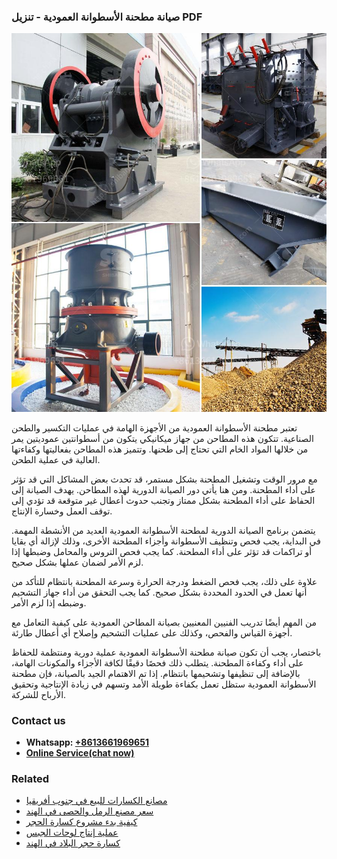 <h3>صيانة مطحنة الأسطوانة العمودية - تنزيل PDF</h3><img src='1701852431.jpg' alt=''><p>تعتبر مطحنة الأسطوانة العمودية من الأجهزة الهامة في عمليات التكسير والطحن الصناعية. تتكون هذه المطاحن من جهاز ميكانيكي يتكون من أسطوانتين عموديتين يمر من خلالها المواد الخام التي تحتاج إلى طحنها. وتتميز هذه المطاحن بفعاليتها وكفاءتها العالية في عملية الطحن.</p><p>مع مرور الوقت وتشغيل المطحنة بشكل مستمر، قد تحدث بعض المشاكل التي قد تؤثر على أداء المطحنة. ومن هنا يأتي دور الصيانة الدورية لهذه المطاحن. يهدف الصيانة إلى الحفاظ على أداء المطحنة بشكل ممتاز وتجنب حدوث أعطال غير متوقعة قد تؤدي إلى توقف العمل وخسارة الإنتاج.</p><p>يتضمن برنامج الصيانة الدورية لمطحنة الأسطوانة العمودية العديد من الأنشطة المهمة. في البداية، يجب فحص وتنظيف الأسطوانة وأجزاء المطحنة الأخرى، وذلك لإزالة أي بقايا أو تراكمات قد تؤثر على أداء المطحنة. كما يجب فحص التروس والمحامل وضبطها إذا لزم الأمر لضمان عملها بشكل صحيح.</p><p>علاوة على ذلك، يجب فحص الضغط ودرجة الحرارة وسرعة المطحنة بانتظام للتأكد من أنها تعمل في الحدود المحددة بشكل صحيح. كما يجب التحقق من أداء جهاز التشحيم وضبطه إذا لزم الأمر.</p><p>من المهم أيضًا تدريب الفنيين المعنيين بصيانة المطاحن العمودية على كيفية التعامل مع أجهزة القياس والفحص، وكذلك على عمليات التشحيم وإصلاح أي أعطال طارئة.</p><p>باختصار، يجب أن تكون صيانة مطحنة الأسطوانة العمودية عملية دورية ومنتظمة للحفاظ على أداء وكفاءة المطحنة. يتطلب ذلك فحصًا دقيقًا لكافة الأجزاء والمكونات الهامة، بالإضافة إلى تنظيفها وتشحيمها بانتظام. إذا تم الاهتمام الجيد بالصيانة، فإن مطحنة الأسطوانة العمودية ستظل تعمل بكفاءة طويلة الأمد وتسهم في زيادة الإنتاجية وتحقيق الأرباح للشركة.</p><h3>Contact us</h3><ul><li><strong>Whatsapp:&nbsp;<a href="https://wa.me/8613661969651">+8613661969651</a></strong></li><li><a href="https://swt.shibang-china.com/?git&amp;zhl&amp;صيانة مطحنة الأسطوانة العمودية  تنزيل PDF"><strong>Online Service(chat now)</strong></a></li></ul><h3>Related</h3><ul><li><a href='مصانع الكسارات للبيع في جنوب أفريقيا.md'>مصانع الكسارات للبيع في جنوب أفريقيا</a></li><li><a href='سعر مصنع الرمل والحصى في الهند.md'>سعر مصنع الرمل والحصى في الهند</a></li><li><a href='كيفية بدء مشروع كسارة الحجر.md'>كيفية بدء مشروع كسارة الحجر</a></li><li><a href='عملية إنتاج لوحات الجبس.md'>عملية إنتاج لوحات الجبس</a></li><li><a href='كسارة حجر البلاد في الهند.md'>كسارة حجر البلاد في الهند</a></li></ul>